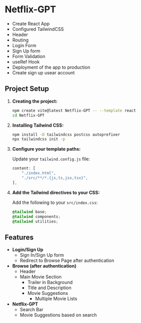 # Netflix-GPT

- Create React App
- Configured TailwindCSS
- Header
- Routing
- Login Form
- Sign Up form
- Form Validation
- useRef Hook
- Deployment of the app to production
- Create sign up usear account

## Project Setup

1. **Creating the project:**
    ```bash
    npm create vite@latest Netflix-GPT -- --template react
    cd Netflix-GPT
    ```

2. **Installing Tailwind CSS:**
    ```bash
    npm install -D tailwindcss postcss autoprefixer
    npx tailwindcss init -p
    ```

3. **Configure your template paths:**

    Update your `tailwind.config.js` file:
    ```javascript
    content: [
        "./index.html",
        "./src/**/*.{js,ts,jsx,tsx}",
    ],
    ```

4. **Add the Tailwind directives to your CSS:**

    Add the following to your `src/index.css`:
    ```css
    @tailwind base;
    @tailwind components;
    @tailwind utilities;
    ```

## Features

- **Login/Sign Up**
    - Sign In/Sign Up form
    - Redirect to Browse Page after authentication
- **Browse (after authentication)**
    - Header
    - Main Movie Section
        - Trailer in Background
        - Title and Description
        - Movie Suggestions 
            - Multiple Movie Lists
- **Netflix-GPT**
    - Search Bar
    - Movie Suggestions based on search
